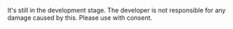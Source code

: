 It's still in the development stage. The developer is not responsible for any damage caused by this. Please use with consent.
